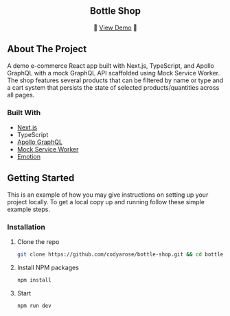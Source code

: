 <br />
<p align="center">


  <h2 align="center">Bottle Shop</h2>

  <p align="center">
    🍻 <a href="https://bottleshop.vercel.app/">View Demo</a> 🍻
  </p>
</p>



## About The Project

A demo e-commerce React app built with Next.js, TypeScript, and Apollo GraphQL with a mock GraphQL API scaffolded using Mock Service Worker. The shop features several products that can be filtered by name or type and a cart system that persists the state of selected products/quantities across all pages.

### Built With

* [Next.js](https://nextjs.org/)
* TypeScript
* [Apollo GraphQL](https://www.apollographql.com/docs/)
* [Mock Service Worker](https://mswjs.io/)
* [Emotion](https://emotion.sh/docs/introduction)



<!-- GETTING STARTED -->
## Getting Started

This is an example of how you may give instructions on setting up your project locally.
To get a local copy up and running follow these simple example steps.

### Installation

1. Clone the repo
   ```sh
   git clone https://github.com/codyarose/bottle-shop.git && cd bottle-shop
   ```
1. Install NPM packages
   ```sh
   npm install
   ```
1. Start
   ```sh
   npm run dev
   ```
